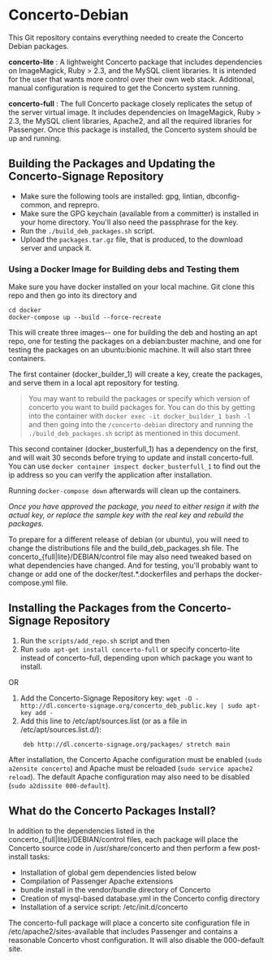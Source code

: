 # Concerto-Debian

This Git repository contains everything needed to create the Concerto Debian packages.

**concerto-lite**
: A lightweight Concerto package that includes dependencies on ImageMagick, Ruby > 2.3, and the MySQL client libraries.  It is intended for the user that wants more control over their own web stack.  Additional, manual configuration is required to get the Concerto system running.

**concerto-full**
: The full Concerto package closely replicates the setup of the server virtual image. It includes dependencies on ImageMagick, Ruby > 2.3, the MySQL client libraries, Apache2, and all the required libraries for Passenger. Once this package is installed, the Concerto system should be up and running.

## Building the Packages and Updating the Concerto-Signage Repository

* Make sure the following tools are installed: gpg, lintian, dbconfig-common, and reprepro.
* Make sure the GPG keychain (available from a committer) is installed in your home directory.  You'll also need the passphrase for the key.
* Run the `./build_deb_packages.sh` script.
* Upload the `packages.tar.gz` file, that is produced, to the download server and unpack it.

### Using a Docker Image for Building debs and Testing them

Make sure you have docker installed on your local machine.  Git clone this repo and then go into its directory and 

```
cd docker
docker-compose up --build --force-recreate
```

This will create three images-- one for building the deb and hosting an apt repo, one for testing the packages on a debian:buster machine, and one for testing the packages on an ubuntu:bionic machine. It will also start three containers.

The first container (docker_builder_1) will create a key, create the packages, and serve them in a local apt repository for testing.

> You may want to rebuild the packages or specify which version of concerto you want to build packages for.  You can do this by getting into the container with `docker exec -it docker_builder_1 bash -l` and then going into the `/concerto-debian` directory and running the `./build_deb_packages.sh` script as mentioned in this document.

This second container (docker_busterfull_1) has a dependency on the first, and will wait 30 seconds before trying to update and install concerto-full.  You can use `docker container inspect docker_busterfull_1` to find out the ip address so you can verify the application after installation.

Running `docker-compose down` afterwards will clean up the containers.

_Once you have approved the package, you need to either resign it with the actual key, or replace the sample key with the real
key and rebuild the packages._

To prepare for a different release of debian (or ubuntu), you will need to change the distributions file and the build_deb_packages.sh file.  The concerto_{full|lite}/DEBIAN/control file may also need tweaked based on what dependencies have changed. And for testing, you'll probably want to change or add one of the docker/test.*.dockerfiles and perhaps the docker-compose.yml file.

## Installing the Packages from the Concerto-Signage Repository

1. Run the `scripts/add_repo.sh` script and then
2. Run `sudo apt-get install concerto-full` or specify concerto-lite instead of concerto-full, depending upon which package you want to install.

OR  

1. Add the Concerto-Signage Repository key: `wget -O - http://dl.concerto-signage.org/concerto_deb_public.key | sudo apt-key add -`
2. Add this line to /etc/apt/sources.list (or as a file in /etc/apt/sources.list.d/):
```
    deb http://dl.concerto-signage.org/packages/ stretch main
```

After installation, the Concerto Apache configuration must be enabled (`sudo a2ensite concerto`) and Apache must be reloaded (`sudo service apache2 reload`). The default Apache configuration may also need to be disabled (`sudo a2dissite 000-default`).

## What do the Concerto Packages Install?

In addition to the dependencies listed in the concerto_{full|lite}/DEBIAN/control files, each package will place the Concerto source code in /usr/share/concerto and then perform a few post-install tasks:

* Installation of global gem dependencies listed below
* Compilation of Passenger Apache extensions
* bundle install in the vendor/bundle directory of Concerto
* Creation of mysql-based database.yml in the Concerto config directory
* Installation of a service script: /etc/init.d/concerto

The concerto-full package will place a concerto site configuration file in /etc/apache2/sites-available that includes Passenger and contains a reasonable Concerto vhost configuration. It will also disable the 000-default site.

